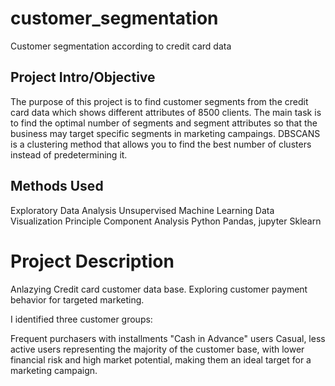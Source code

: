 # customer_segmentation
Customer segmentation according to credit card data

## Project Intro/Objective
The purpose of this project is to find customer segments from the credit card data which shows different attributes of 8500 clients. The main task is to find the optimal number of segments and segment attributes so that the business may target specific segments in marketing campaings. DBSCANS is a clustering method that allows you to find the best number of clusters instead of predetermining it. 


## Methods Used
Exploratory Data Analysis
Unsupervised Machine Learning
Data Visualization
Principle Component Analysis
Python
Pandas, jupyter
Sklearn
# Project Description
Anlazying Credit card customer data base. Exploring customer payment behavior for targeted marketing.

I identified three customer groups:

Frequent purchasers with installments
"Cash in Advance" users
Casual, less active users
representing the majority of the customer base, with lower financial risk and high market potential, making them an ideal target for a marketing campaign.



